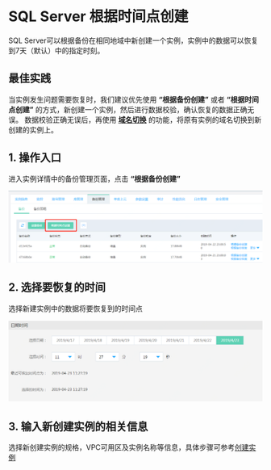# SQL Server 根据时间点创建

SQL Server可以根据备份在相同地域中新创建一个实例，实例中的数据可以恢复到7天（默认）中的指定时刻。

## 最佳实践
当实例发生问题需要恢复时，我们建议优先使用 **“根据备份创建”** 或者 **“根据时间点创建”** 的方式，新创建一个实例，然后进行数据校验，确认恢复的数据正确无误。 数据校验正确无误后，再使用 [**域名切换**](../../Instance/Exchanged-DNS.md) 的功能，将原有实例的域名切换到新创建的实例上。

## 1. 操作入口
进入实例详情中的备份管理页面，点击 **“根据备份创建”**

![根据时间点恢复1](../../../../../../image/RDS/SQL-Server-Create-To-Point-In-Time-1.png)

## 2. 选择要恢复的时间
选择新建实例中的数据将要恢复到的时间点

![根据时间点恢复2](../../../../../../image/RDS/SQL-Server-Create-To-Point-In-Time-2.png)

## 3. 输入新创建实例的相关信息
选择新创建实例的规格，VPC可用区及实例名称等信息，具体步骤可参考[创建实例](https://docs.jdcloud.com/cn/rds/create-instance)
